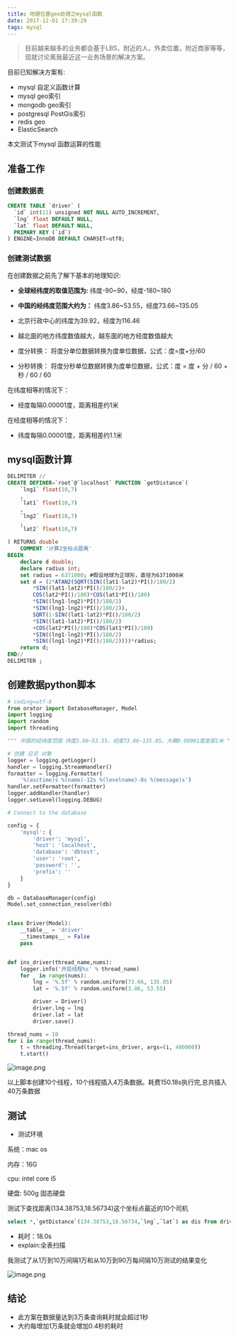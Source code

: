 ```yaml
---
title: 地理位置geo处理之mysql函数
date: 2017-12-01 17:39:29
tags: mysql
---
```


> 目前越来越多的业务都会基于LBS，附近的人，外卖位置，附近商家等等，现就讨论离我最近这一业务场景的解决方案。

目前已知解决方案有:

- mysql 自定义函数计算
- mysql geo索引
- mongodb geo索引
- postgresql PostGis索引
- redis geo
- ElasticSearch

本文测试下mysql 函数运算的性能

<!-- more -->

## 准备工作

### 创建数据表

```sql
CREATE TABLE `driver` (
  `id` int(11) unsigned NOT NULL AUTO_INCREMENT,
  `lng` float DEFAULT NULL,
  `lat` float DEFAULT NULL,
  PRIMARY KEY (`id`)
) ENGINE=InnoDB DEFAULT CHARSET=utf8;
```

### 创建测试数据

在创建数据之前先了解下基本的地理知识:

- **全球经纬度的取值范围为:** 纬度-90~90，经度-180~180

- **中国的经纬度范围大约为：** 纬度3.86~53.55，经度73.66~135.05

- 北京行政中心的纬度为39.92，经度为116.46

- 越北面的地方纬度数值越大，越东面的地方经度数值越大

- 度分转换： 将度分单位数据转换为度单位数据，公式：度=度+分/60

- 分秒转换： 将度分秒单位数据转换为度单位数据，公式：度 = 度 + 分 / 60 + 秒 / 60 / 60

在纬度相等的情况下：
- 经度每隔0.00001度，距离相差约1米

在经度相等的情况下：
- 纬度每隔0.00001度，距离相差约1.1米


## mysql函数计算

```sql
DELIMITER //
CREATE DEFINER=`root`@`localhost` FUNCTION `getDistance`(
	`lng1` float(10,7) 
    ,
	`lat1` float(10,7)
    ,
	`lng2` float(10,7) 
    ,
	`lat2` float(10,7)

) RETURNS double
    COMMENT '计算2坐标点距离'
BEGIN
	declare d double;
    declare radius int;
    set radius = 6371000; #假设地球为正球形，直径为6371000米
    set d = (2*ATAN2(SQRT(SIN((lat1-lat2)*PI()/180/2)   
        *SIN((lat1-lat2)*PI()/180/2)+   
        COS(lat2*PI()/180)*COS(lat1*PI()/180)   
        *SIN((lng1-lng2)*PI()/180/2)   
        *SIN((lng1-lng2)*PI()/180/2)),   
        SQRT(1-SIN((lat1-lat2)*PI()/180/2)   
        *SIN((lat1-lat2)*PI()/180/2)   
        +COS(lat2*PI()/180)*COS(lat1*PI()/180)   
        *SIN((lng1-lng2)*PI()/180/2)   
        *SIN((lng1-lng2)*PI()/180/2))))*radius;
    return d;
END//
DELIMITER ;
```

## 创建数据python脚本

```python
# coding=utf-8
from orator import DatabaseManager, Model
import logging
import random
import threading

""" 中国的经纬度范围 纬度3.86~53.55，经度73.66~135.05。大概0.00001度差距1米 """

# 创建 日志 对象
logger = logging.getLogger()
handler = logging.StreamHandler()
formatter = logging.Formatter(
    '%(asctime)s %(name)-12s %(levelname)-8s %(message)s')
handler.setFormatter(formatter)
logger.addHandler(handler)
logger.setLevel(logging.DEBUG)

# Connect to the database

config = {
    'mysql': {
        'driver': 'mysql',
        'host': 'localhost',
        'database': 'dbtest',
        'user': 'root',
        'password': '',
        'prefix': ''
    }
}

db = DatabaseManager(config)
Model.set_connection_resolver(db)


class Driver(Model):
    __table__ = 'driver'
    __timestamps__ = False
    pass


def ins_driver(thread_name,nums):
    logger.info('开启线程%s' % thread_name)
    for _ in range(nums):
        lng = '%.5f' % random.uniform(73.66, 135.05)
        lat = '%.5f' % random.uniform(3.86, 53.55)

        driver = Driver()
        driver.lng = lng
        driver.lat = lat
        driver.save()

thread_nums = 10
for i in range(thread_nums):
    t = threading.Thread(target=ins_driver, args=(i, 400000))
    t.start()
```
![image.png](http://upload-images.jianshu.io/upload_images/4033700-dda526bdfcc5c759.png?imageMogr2/auto-orient/strip%7CimageView2/2/w/1240)



以上脚本创建10个线程，10个线程插入4万条数据。耗费150.18s执行完,总共插入40万条数据

## 测试

- 测试环境

系统：mac os

内存：16G

cpu: intel core i5

硬盘: 500g 固态硬盘

测试下查找距离(134.38753,18.56734)这个坐标点最近的10个司机

```sql
select *,`getDistance`(134.38753,18.56734,`lng`,`lat`) as dis from driver ORDER BY dis limit 10
```
- 耗时：18.0s
- explain:全表扫描

我测试了从1万到10万间隔1万和从10万到90万每间隔10万测试的结果变化

![image.png](http://upload-images.jianshu.io/upload_images/4033700-c40f60c1ef7b3f18.png?imageMogr2/auto-orient/strip%7CimageView2/2/w/1240)


## 结论

- 此方案在数据量达到3万条查询耗时就会超过1秒
- 大约每增加1万条就会增加0.4秒的耗时

